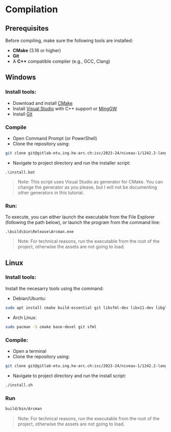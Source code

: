 # Compilation

## Prerequisites

Before compiling, make sure the following tools are installed:

- **CMake** (3.16 or higher)
- **Git**
- A **C++** compatible compiler (e.g., GCC, Clang)

## Windows

### Install tools:

- Download and install [CMake](https://cmake.org)
- Install [Visual Studio](https://visualstudio.microsoft.com/downloads/) with C++ support or [MingGW](https://www.mingw-w64.org/)
- Install [Git](https://git-scm.com/download/win)

### Compile

- Open Command Prompt (or PowerShell)
- Clone the repository using:
```bash
git clone git@gitlab-etu.ing.he-arc.ch:isc/2023-24/niveau-1/1242.2-langagecpp/isc1cd/cpp_filrouge_iscc_arsenescu.git
```
- Navigate to project directory and run the installer script:
```batch
.\install.bat
```
> Note: This script uses Visual Studio as generator for CMake. You can change the generator as you please, but I will not be documenting other generators in this tutorial. 

### Run:

To execute, you can either launch the executable from the File Explorer (following the path below), or launch the program from the command line:

```batch
.\build\bin\Release\Arcman.exe
```
> Note: For technical reasons, run the executable from the root of the project, otherwise the assets are not going to load.

## Linux

### Install tools:

Install the necesarry tools using the command:

- Debian/Ubuntu:

```bash
sudo apt install cmake build-essential git libsfml-dev libx11-dev libgl1-mesa-dev libudev-dev libopenal-dev libvorbis-dev libflac-dev libxrandr-dev libxcursor-dev
```

- Arch Linux:

```bash
sudo pacman -S cmake base-devel git sfml
```

### Compile:

- Open a terminal
- Clone the repository using:

```bash
git clone git@gitlab-etu.ing.he-arc.ch:isc/2023-24/niveau-1/1242.2-langagecpp/isc1cd/cpp_filrouge_iscc_arsenescu.git
```
- Navigate to project directory and run the install script:

```bash
./install.sh
```

### Run

```bash
build/bin/Arcman
```
> Note: For technical reasons, run the executable from the root of the project, otherwise the assets are not going to load.

